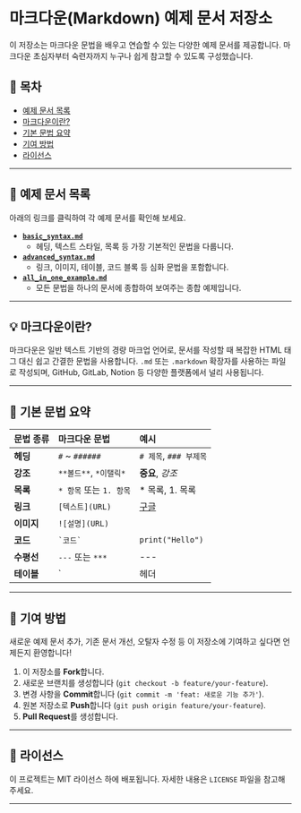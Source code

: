 # 마크다운(Markdown) 예제 문서 저장소

이 저장소는 마크다운 문법을 배우고 연습할 수 있는 다양한 예제 문서를 제공합니다. 마크다운 초심자부터 숙련자까지 누구나 쉽게 참고할 수 있도록 구성했습니다.

## 📁 목차

  * [예제 문서 목록](https://www.google.com/search?q=%23-%EC%98%88%EC%A0%9C-%EB%AC%B8%EC%84%9C-%EB%AA%A9%EB%A1%9D)
  * [마크다운이란?](https://www.google.com/search?q=%23-%EB%A7%88%ED%81%AC%EB%8B%A4%EC%9A%B4%EC%9D%B4%EB%9E%80)
  * [기본 문법 요약](https://www.google.com/search?q=%23-%EA%B8%B0%EB%B3%B8-%EB%AC%B8%EB%B2%95-%EC%9A%94%EC%95%BD)
  * [기여 방법](https://www.google.com/search?q=%23-%EA%B8%B0%EC%97%AC-%EB%B0%A9%EB%B2%95)
  * [라이선스](https://www.google.com/search?q=%23-%EB%9D%BC%EC%9D%B4%EC%84%A0%EC%8A%A4)

-----

## 📝 예제 문서 목록

아래의 링크를 클릭하여 각 예제 문서를 확인해 보세요.

  * [**`basic_syntax.md`**](https://www.google.com/search?q=./basic_syntax.md)
      * 헤딩, 텍스트 스타일, 목록 등 가장 기본적인 문법을 다룹니다.
  * [**`advanced_syntax.md`**](https://www.google.com/search?q=./advanced_syntax.md)
      * 링크, 이미지, 테이블, 코드 블록 등 심화 문법을 포함합니다.
  * [**`all_in_one_example.md`**](https://www.google.com/search?q=./all_in_one_example.md)
      * 모든 문법을 하나의 문서에 종합하여 보여주는 종합 예제입니다.

-----

## 💡 마크다운이란?

마크다운은 일반 텍스트 기반의 경량 마크업 언어로, 문서를 작성할 때 복잡한 HTML 태그 대신 쉽고 간결한 문법을 사용합니다. `.md` 또는 `.markdown` 확장자를 사용하는 파일로 작성되며, GitHub, GitLab, Notion 등 다양한 플랫폼에서 널리 사용됩니다.

-----

## 🔑 기본 문법 요약

| 문법 종류 | 마크다운 문법 | 예시 |
| :--- | :--- | :--- |
| **헤딩** | `#` \~ `######` | `# 제목`, `### 부제목` |
| **강조** | `**볼드**`, `*이탤릭*` | **중요**, *강조* |
| **목록** | `* 항목` 또는 `1. 항목` | \* 목록, 1. 목록 |
| **링크** | `[텍스트](URL)` | [구글](https://www.google.com) |
| **이미지** | `![설명](URL)` |  |
| **코드** | `` `코드` `` | `print("Hello")` |
| **수평선** | `---` 또는 `***` | --- |
| **테이블** | `|헤더|...` | `|헤더1|헤더2|` |

-----

## 🤝 기여 방법

새로운 예제 문서 추가, 기존 문서 개선, 오탈자 수정 등 이 저장소에 기여하고 싶다면 언제든지 환영합니다\!

1.  이 저장소를 **Fork**합니다.
2.  새로운 브랜치를 생성합니다 (`git checkout -b feature/your-feature`).
3.  변경 사항을 **Commit**합니다 (`git commit -m 'feat: 새로운 기능 추가'`).
4.  원본 저장소로 **Push**합니다 (`git push origin feature/your-feature`).
5.  **Pull Request**를 생성합니다.

-----

## 📄 라이선스

이 프로젝트는 MIT 라이선스 하에 배포됩니다. 자세한 내용은 `LICENSE` 파일을 참고해 주세요.

-----